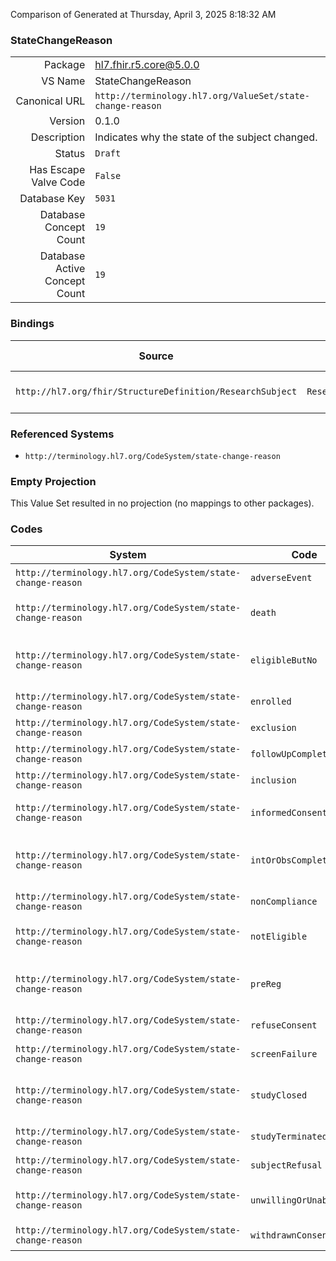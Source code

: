 Comparison of 
Generated at Thursday, April 3, 2025 8:18:32 AM

### StateChangeReason

|      |     |
| ---: | --- |
| Package | hl7.fhir.r5.core@5.0.0 |
| VS Name | StateChangeReason |
| Canonical URL | `http://terminology.hl7.org/ValueSet/state-change-reason` |
| Version | 0.1.0 |
| Description | Indicates why the state of the subject changed. |
| Status | `Draft` |
| Has Escape Valve Code | `False` |
| Database Key | `5031` |
| Database Concept Count | `19` |
| Database Active Concept Count | `19` |
### Bindings

| Source | Element | Binding | Strength | Element Short |
| ------ | ------- | ------- | -------- | ------------- |
| `http://hl7.org/fhir/StructureDefinition/ResearchSubject` | `ResearchSubject.progress.reason` | `http://terminology.hl7.org/ValueSet/state-change-reason` | `Example` | State change reason |

### Referenced Systems

* `http://terminology.hl7.org/CodeSystem/state-change-reason`
### Empty Projection

This Value Set resulted in no projection (no mappings to other packages).

### Codes

| System | Code | Display |
| ------ | ---- | ------- |
| `http://terminology.hl7.org/CodeSystem/state-change-reason` | `adverseEvent` | adverse event |
| `http://terminology.hl7.org/CodeSystem/state-change-reason` | `death` | death (adverse event) |
| `http://terminology.hl7.org/CodeSystem/state-change-reason` | `eligibleButNo` | eligible but unwilling or unable to participate |
| `http://terminology.hl7.org/CodeSystem/state-change-reason` | `enrolled` | enrolled or registered |
| `http://terminology.hl7.org/CodeSystem/state-change-reason` | `exclusion` | exclusion |
| `http://terminology.hl7.org/CodeSystem/state-change-reason` | `followUpComplete` | follow-up complete |
| `http://terminology.hl7.org/CodeSystem/state-change-reason` | `inclusion` | inclusion |
| `http://terminology.hl7.org/CodeSystem/state-change-reason` | `informedConsentSigned` | Informed consent signed |
| `http://terminology.hl7.org/CodeSystem/state-change-reason` | `intOrObsComplete` | intervention or observation complete |
| `http://terminology.hl7.org/CodeSystem/state-change-reason` | `nonCompliance` | non-compliance |
| `http://terminology.hl7.org/CodeSystem/state-change-reason` | `notEligible` | did not meet eligibility criteria |
| `http://terminology.hl7.org/CodeSystem/state-change-reason` | `preReg` | pre-registered or slot reserved |
| `http://terminology.hl7.org/CodeSystem/state-change-reason` | `refuseConsent` | refuse consent |
| `http://terminology.hl7.org/CodeSystem/state-change-reason` | `screenFailure` | screen failure |
| `http://terminology.hl7.org/CodeSystem/state-change-reason` | `studyClosed` | study permanently closed to accrual |
| `http://terminology.hl7.org/CodeSystem/state-change-reason` | `studyTerminated` | study terminated |
| `http://terminology.hl7.org/CodeSystem/state-change-reason` | `subjectRefusal` | subject refusal |
| `http://terminology.hl7.org/CodeSystem/state-change-reason` | `unwillingOrUnable` | unwilling or unable to participate |
| `http://terminology.hl7.org/CodeSystem/state-change-reason` | `withdrawnConsent` | withdrawn consent |
